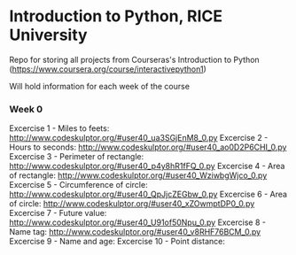 # Introduction to Python, RICE University
Repo for storing all projects from Courseras's Introduction to Python (https://www.coursera.org/course/interactivepython1)

Will hold information for each week of the course

### Week 0
Excercise 1 - Miles to feets: http://www.codeskulptor.org/#user40_ua3SGjEnM8_0.py
Excercise 2 - Hours to seconds: http://www.codeskulptor.org/#user40_ao0D2P6CHI_0.py
Excercise 3 - Perimeter of rectangle: http://www.codeskulptor.org/#user40_p4y8hR1fFQ_0.py
Excercise 4 - Area of rectangle: http://www.codeskulptor.org/#user40_WziwbgWjco_0.py
Excercise 5 - Circumference of circle: http://www.codeskulptor.org/#user40_QpJjcZEGbw_0.py
Excercise 6 - Area of circle: http://www.codeskulptor.org/#user40_xZOwmptDP0_0.py
Excercise 7 - Future value: http://www.codeskulptor.org/#user40_U91of50Npu_0.py
Excercise 8 - Name tag: http://www.codeskulptor.org/#user40_v8RHF76BCM_0.py
Excercise 9 - Name and age: 
Excercise 10 - Point distance:
